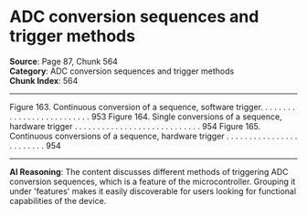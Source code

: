 # ADC conversion sequences and trigger methods

**Source**: Page 87, Chunk 564  
**Category**: ADC conversion sequences and trigger methods  
**Chunk Index**: 564

---

Figure 163. Continuous conversion of a sequence, software trigger. . . . . . . . . . . . . . . . . . . . . . . . . . 953
Figure 164. Single conversions of a sequence, hardware trigger . . . . . . . . . . . . . . . . . . . . . . . . . . . . 954
Figure 165. Continuous conversions of a sequence, hardware trigger . . . . . . . . . . . . . . . . . . . . . . . . 954

---

**AI Reasoning**: The content discusses different methods of triggering ADC conversion sequences, which is a feature of the microcontroller. Grouping it under 'features' makes it easily discoverable for users looking for functional capabilities of the device.
